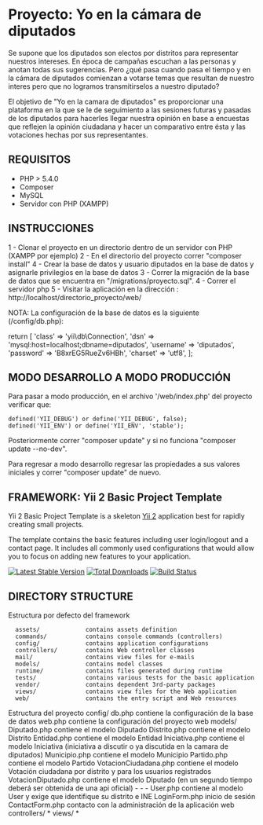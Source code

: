Proyecto: Yo en la cámara de diputados
======================================

Se supone que los diputados son electos por distritos para representar nuestros intereses. En época de campañas
escuchan a las personas y anotan todas sus sugerencias. Pero ¿qué pasa cuando pasa el tiempo y en la cámara de
diputados comienzan a votarse temas que resultan de nuestro interes pero que no logramos transmitirselos a
nuestro diputado?

El objetivo de "Yo en la camara de diputados" es proporcionar una plataforma en la que se le de seguimiento a
las sesiones futuras y pasadas de los diputados para hacerles llegar nuestra opinión en base a encuestas que
reflejen la opinión ciudadana y hacer un comparativo entre ésta y las votaciones hechas por sus representantes.

REQUISITOS
------------

- PHP > 5.4.0
- Composer
- MySQL
- Servidor con PHP (XAMPP)

INSTRUCCIONES
-------------

1 - Clonar el proyecto en un directorio dentro de un servidor con PHP (XAMPP por ejemplo)
2 - En el directorio del proyecto correr "composer install"
4 - Crear la base de datos y usuario diputados en la base de datos y asignarle privilegios en la base de datos
3 - Correr la migración de la base de datos que se encuentra en "/migrations/proyecto.sql".
4 - Correr el servidor php
5 - Visitar la aplicación en la dirección : http://localhost/directorio_proyecto/web/

NOTA: La configuración de la base de datos es la siguiente (/config/db.php):

return [
    'class' => 'yii\db\Connection',
    'dsn' => 'mysql:host=localhost;dbname=diputados',
    'username' => 'diputados',
    'password' => 'B8xrEG5RueZv6HBh',
    'charset' => 'utf8',
];

MODO DESARROLLO A MODO PRODUCCIÓN
---------------

Para pasar a modo producción, en el archivo '/web/index.php' del proyecto verificar que:

    defined('YII_DEBUG') or define('YII_DEBUG', false);
    defined('YII_ENV') or define('YII_ENV', 'stable');

Posteriormente correr "composer update" y si no funciona "composer update --no-dev".

Para regresar a modo desarrollo regresar las propiedades a sus valores iniciales y correr "composer update" de nuevo.

FRAMEWORK: Yii 2 Basic Project Template
---------------------------------------

Yii 2 Basic Project Template is a skeleton [Yii 2](http://www.yiiframework.com/) application best for
rapidly creating small projects.

The template contains the basic features including user login/logout and a contact page.
It includes all commonly used configurations that would allow you to focus on adding new
features to your application.

[![Latest Stable Version](https://poser.pugx.org/yiisoft/yii2-app-basic/v/stable.png)](https://packagist.org/packages/yiisoft/yii2-app-basic)
[![Total Downloads](https://poser.pugx.org/yiisoft/yii2-app-basic/downloads.png)](https://packagist.org/packages/yiisoft/yii2-app-basic)
[![Build Status](https://travis-ci.org/yiisoft/yii2-app-basic.svg?branch=master)](https://travis-ci.org/yiisoft/yii2-app-basic)

DIRECTORY STRUCTURE
-------------------

Estructura por defecto del framework

      assets/             contains assets definition
      commands/           contains console commands (controllers)
      config/             contains application configurations
      controllers/        contains Web controller classes
      mail/               contains view files for e-mails
      models/             contains model classes
      runtime/            contains files generated during runtime
      tests/              contains various tests for the basic application
      vendor/             contains dependent 3rd-party packages
      views/              contains view files for the Web application
      web/                contains the entry script and Web resources

Estructura del proyecto
      config/
        db.php                  contiene la configuración de la base de datos
        web.php                 contiene la configuración del proyecto web
      models/
        Diputado.php            contiene el modelo Diputado
        Distrito.php            contiene el modelo Distrito
        Entidad.php             contiene el modelo Entidad
        Iniciativa.php          contiene el modelo Iniciativa (iniciativa a discutir o ya discutida en la camara de diputados)
        Municipio.php           contiene el modelo Municipio
        Partido.php             contiene el modelo Partido
        VotacionCiudadana.php   contiene el modelo Votación ciudadana por distrito y para los usuarios registrados
        VotacionDiputado.php    contiene el modelo Diputado (en un segundo tiempo deberá ser obtenida de una api oficial)
        - - -
        User.php                contiene al modelo User y exige que identifique su distrito e INE
        LoginForm.php           inicio de sesión
        ContactForm.php         contacto con la administración de la aplicación web
      controllers/
        *
      views/
        *

